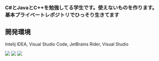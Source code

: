 ### C#とJavaとC++を勉強してる学生です。使えないものを作ります。基本プライベートレポジトリでひっそり生きてます
## 開発環境
 Intelij IDEA, Visual Studio Code, JetBrains Rider, Visual Studio
 
<img src="https://github-readme-stats.vercel.app/api?username=mamesiba0&show_icons=true&theme=react&count_private=true&include_all_commits=true">
<img src="https://github-readme-stats.vercel.app/api/top-langs/?username=mamesiba0&layout=compact&theme=react">

<img src="https://discord.c99.nl/widget/theme-1/629882176695042049.png">
